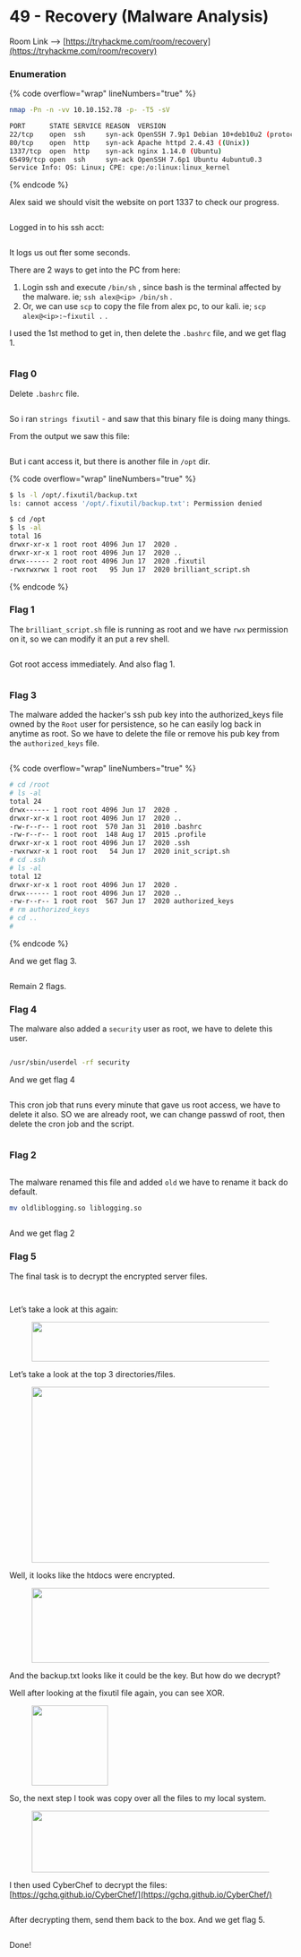 # 49 - Recovery (Malware Analysis)

Room Link --> [https://tryhackme.com/room/recovery](https://tryhackme.com/room/recovery)

### Enumeration

{% code overflow="wrap" lineNumbers="true" %}
```bash
nmap -Pn -n -vv 10.10.152.78 -p- -T5 -sV

PORT      STATE SERVICE REASON  VERSION
22/tcp    open  ssh     syn-ack OpenSSH 7.9p1 Debian 10+deb10u2 (protocol 2.0)
80/tcp    open  http    syn-ack Apache httpd 2.4.43 ((Unix))
1337/tcp  open  http    syn-ack nginx 1.14.0 (Ubuntu)
65499/tcp open  ssh     syn-ack OpenSSH 7.6p1 Ubuntu 4ubuntu0.3
Service Info: OS: Linux; CPE: cpe:/o:linux:linux_kernel
```
{% endcode %}

Alex said we should visit the website on port 1337 to check our progress.

<figure><img src=".gitbook/assets/image (16) (1).png" alt=""><figcaption></figcaption></figure>

Logged in to his ssh acct:

<figure><img src=".gitbook/assets/image (17) (1).png" alt=""><figcaption></figcaption></figure>

It logs us out fter some seconds.

There are 2 ways to get into the PC from here:

1. Login ssh and execute `/bin/sh` , since bash is the terminal affected by the malware. ie;  `ssh alex@<ip> /bin/sh` .
2. Or, we can use `scp` to copy the file from alex pc, to our kali. ie; `scp alex@<ip>:~fixutil .` .

I used the 1st method to get in, then delete the `.bashrc` file, and we get flag 1.

<figure><img src=".gitbook/assets/image (8) (1) (1) (1) (1) (1) (1) (1) (1) (1) (1).png" alt=""><figcaption></figcaption></figure>

### Flag 0

Delete `.bashrc` file.

<figure><img src=".gitbook/assets/image (1) (1) (1) (1) (1) (1) (1) (1) (1) (1) (1) (1) (1) (1) (1) (1) (1) (1) (1) (1) (1).png" alt=""><figcaption></figcaption></figure>

So i ran `strings fixutil` - and saw that this binary file is doing many things.

From the output we saw this file:

<figure><img src=".gitbook/assets/image (2) (1) (1) (1) (1) (1) (1) (1) (1) (1) (1) (1) (1) (1) (1) (1) (1) (1) (1) (1).png" alt=""><figcaption></figcaption></figure>

But i cant access it, but there is another file in `/opt` dir.

{% code overflow="wrap" lineNumbers="true" %}
```bash
$ ls -l /opt/.fixutil/backup.txt
ls: cannot access '/opt/.fixutil/backup.txt': Permission denied

$ cd /opt
$ ls -al
total 16
drwxr-xr-x 1 root root 4096 Jun 17  2020 .
drwxr-xr-x 1 root root 4096 Jun 17  2020 ..
drwx------ 2 root root 4096 Jun 17  2020 .fixutil
-rwxrwxrwx 1 root root   95 Jun 17  2020 brilliant_script.sh
```
{% endcode %}

### Flag 1

The `brilliant_script.sh` file is running as root and we have `rwx` permission on it, so we can modify it an put a rev shell.

<figure><img src=".gitbook/assets/image (3) (1) (1) (1) (1) (1) (1) (1) (1) (1) (1) (1) (1) (1) (1) (1) (1) (1).png" alt=""><figcaption></figcaption></figure>

Got root access immediately. And also flag 1.

<figure><img src=".gitbook/assets/image (4) (1) (1) (1) (1) (1) (1) (1) (1) (1) (1) (1) (1) (1) (1) (1).png" alt=""><figcaption></figcaption></figure>

### Flag 3

The malware added the hacker's ssh pub key into the authorized\_keys file owned by the `Root` user for persistence, so he can easily log back in anytime as root. So we have to delete the file or remove his pub key from the `authorized_keys` file.

<figure><img src=".gitbook/assets/image (5) (1) (1) (1) (1) (1) (1) (1) (1) (1) (1) (1) (1) (1) (1) (1).png" alt=""><figcaption></figcaption></figure>

{% code overflow="wrap" lineNumbers="true" %}
```bash
# cd /root
# ls -al
total 24
drwx------ 1 root root 4096 Jun 17  2020 .
drwxr-xr-x 1 root root 4096 Jun 17  2020 ..
-rw-r--r-- 1 root root  570 Jan 31  2010 .bashrc
-rw-r--r-- 1 root root  148 Aug 17  2015 .profile
drwxr-xr-x 1 root root 4096 Jun 17  2020 .ssh
-rwxrwxr-x 1 root root   54 Jun 17  2020 init_script.sh
# cd .ssh
# ls -al
total 12
drwxr-xr-x 1 root root 4096 Jun 17  2020 .
drwx------ 1 root root 4096 Jun 17  2020 ..
-rw-r--r-- 1 root root  567 Jun 17  2020 authorized_keys
# rm authorized_keys
# cd ..
# 
```
{% endcode %}

And we get flag 3.

<figure><img src=".gitbook/assets/image (6) (1) (1) (1) (1) (1) (1) (1) (1) (1) (1) (1) (1) (1) (1) (1).png" alt=""><figcaption></figcaption></figure>

Remain 2 flags.

### Flag 4

The malware also added a `security` user as root, we have to delete this user.

<figure><img src=".gitbook/assets/image (7) (1) (1) (1) (1) (1) (1) (1) (1) (1) (1) (1) (1).png" alt=""><figcaption></figcaption></figure>

```bash
/usr/sbin/userdel -rf security 
```

And we get flag 4

<figure><img src=".gitbook/assets/image (8) (1) (1) (1) (1) (1) (1) (1) (1) (1) (1) (1).png" alt=""><figcaption></figcaption></figure>

This cron job that runs every minute that gave us root access, we have to delete it also. SO we are already root, we can change passwd of root, then delete the cron job and the script.

<figure><img src=".gitbook/assets/image (9) (1) (1) (1) (1) (1) (1) (1) (1).png" alt=""><figcaption></figcaption></figure>

### Flag 2

<figure><img src=".gitbook/assets/image (10) (1) (1) (1) (1) (1) (1).png" alt=""><figcaption></figcaption></figure>

The malware renamed this file and added `old` we have to rename it back do default.

```bash
mv oldliblogging.so liblogging.so
```

<figure><img src=".gitbook/assets/image (11) (1) (1) (1) (1).png" alt=""><figcaption></figcaption></figure>

And we get flag 2

### Flag 5

The final task is to decrypt the encrypted server files.

<figure><img src=".gitbook/assets/image (12) (1) (1).png" alt=""><figcaption></figcaption></figure>

<figure><img src=".gitbook/assets/image (13) (1) (1).png" alt=""><figcaption></figcaption></figure>

Let’s take a look at this again:

<figure><img src="https://gameofpwnz.com/wp-content/uploads/2020/08/logging.png" alt="" height="71" width="521"><figcaption></figcaption></figure>

Let’s take a look at the top 3 directories/files.

<figure><img src="https://gameofpwnz.com/wp-content/uploads/2020/08/encrypted.png" alt="" height="314" width="629"><figcaption></figcaption></figure>

Well, it looks like the htdocs were encrypted.

<figure><img src="https://gameofpwnz.com/wp-content/uploads/2020/08/backup.png" alt="" height="134" width="617"><figcaption></figcaption></figure>

And the backup.txt looks like it could be the key. But how do we decrypt?

Well after looking at the fixutil file again, you can see XOR.

<figure><img src="https://gameofpwnz.com/wp-content/uploads/2020/08/xor.png" alt="" height="143" width="136"><figcaption></figcaption></figure>

So, the next step I took was copy over all the files to my local system.

<figure><img src="https://gameofpwnz.com/wp-content/uploads/2020/08/scphtdocs.png" alt="" height="110" width="772"><figcaption></figcaption></figure>

I then used CyberChef to decrypt the files: [https://gchq.github.io/CyberChef/](https://gchq.github.io/CyberChef/)

<figure><img src=".gitbook/assets/image (14) (1) (1).png" alt=""><figcaption></figcaption></figure>

After decrypting them, send them back to the box. And we get flag 5.

<figure><img src=".gitbook/assets/image (15) (1).png" alt=""><figcaption></figcaption></figure>

Done!

